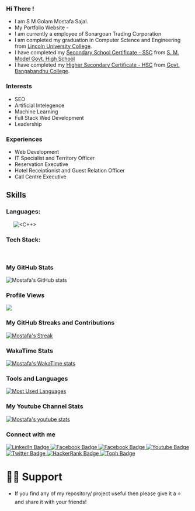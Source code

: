 ### Hi There !
* I am S M Golam Mostafa Sajal.
* My Portfolio Website -
* I am currently a employee of Sonargoan Trading Corporation
* I am completed my graduation in Computer Science and Engineering from [Lincoln University College](https://www.bracu.ac.bd/).
* I have completed my [Secondary School Certificate - SSC](https://en.wikipedia.org/wiki/Secondary_School_Certificate) from [S. M. Model Govt. High School
](https://sfxgsc.edu.bd/)
* I have completed my [Higher Secondary Certificate - HSC](https://en.wikipedia.org/wiki/Higher_Secondary_Certificate) from [Govt. Bangabandhu College](https://iscm.edu.bd/).

### Interests
* SEO
* Artificial Intelegence
* Machine Learning
* Full Stack Wed Development
* Leadership
  
### Experiences
* Web Development
* IT Specialist and Territory Officer
* Reservation Executive
* Hotel Receiptionist and Guest Relation Officer
* Call Centre Executive

## Skills
### Languages:
![<PYTHON>](https://img.shields.io/badge/Python-3776AB?style=for-the-badge&logo=python&logoColor=white)
![<HTML5>](https://img.shields.io/badge/HTML5-E34F26?style=for-the-badge&logo=html5&logoColor=white)
![<CSS3>](https://img.shields.io/badge/CSS3-1572B6?style=for-the-badge&logo=css3&logoColor=white)
![<JAVASCRIPT>](https://img.shields.io/badge/JavaScript-F7DF1E?style=for-the-badge&logo=javascript&logoColor=black)
![<C>](https://img.shields.io/badge/C%2B%2B-00599C?style=for-the-badge&logo=c%2B%2B&logoColor=white)
![<C++>](https://img.shields.io/badge/C-00599C?style=for-the-badge&logo=c&logoColor=white)
![<JAVA>](https://img.shields.io/badge/Java-ED8B00?style=for-the-badge&logo=java&logoColor=white)
![<PHP>](https://img.shields.io/badge/PHP-777BB4?style=for-the-badge&logo=php&logoColor=white)
### Tech Stack:
![<REACT>](https://img.shields.io/badge/React-black?style=for-the-badge&logo=react&logoColor=white)
![<GITHUB>](https://img.shields.io/badge/Github-black?style=for-the-badge&logo=github&logoColor=white)
![<DJANGO>](https://img.shields.io/badge/Django-black?style=for-the-badge&logo=django&logoColor=white)
![<EXPRESS>](https://img.shields.io/badge/Express-black?style=for-the-badge&logo=express&logoColor=white)
![<TailwindCSS>](https://img.shields.io/badge/TailwindCSS-blue?style=for-the-badge&logo=TailwindCSS&logoColor=white)
![<WORDPRESS>](https://img.shields.io/badge/WordPress-blue?style=for-the-badge&logo=WordPress&logoColor=white)

### My GitHub Stats
![Mostafa's GitHub stats](https://github-readme-stats.vercel.app/api?username=mostafasajal&show_icons=true&theme=chartreuse-dark)

### Profile Views
![](https://komarev.com/ghpvc/?username=mostafasajal&style=flat&label=Profile+Views&base=100)

### My GitHub Streaks and Contributions
[![Mostafa's Streak](http://github-readme-streak-stats.herokuapp.com?user=mostafasajal&theme=dark&background=000000)](https://git.io/streak-stats)

### WakaTime Stats
[![Mostafa's WakaTime stats](https://github-readme-stats.vercel.app/api/wakatime?username=)](https://github.com/anuraghazra/github-readme-stats)

### Tools and Languages 
[![Most Used Languages](https://github-readme-stats.vercel.app/api/top-langs/?username=mostafasajal&layout=compact&theme=vision-friendly-dark)](https://github.com/anuraghazra/github-readme-stats)      

### My Youtube Channel Stats
[![Mostafa's youtube stats](https://youtube-stats-card.vercel.app/api?channelid=UCe7UvXpfUbNrwRbH2JVp1Ng&layout=center&theme=higncontrast)](https://www.youtube.com/channel/UCe7UvXpfUbNrwRbH2JVp1Ng)

### Connect with me

<div id="badges">
  <a href="https://linkedin.com/in/">
    <img src="https://img.shields.io/badge/LinkedIn-blue?style=for-the-badge&logo=linkedin&logoColor=white" alt="LinkedIn Badge"/>
  </a>
  
  <a href="https://www.facebook.com/mostafa.sajal">
    <img src="https://img.shields.io/badge/Facebook-1877F2?style=for-the-badge&logo=facebook&logoColor=white" alt="Facebook Badge"/>
  </a>
  
  <a href="https://www.instagram.com/">
    <img src="https://img.shields.io/badge/Instagram-E4405F?style=for-the-badge&logo=instagram&logoColor=white" alt="Facebook Badge"/>
  </a>
  
  <a href="https://www.youtube.com/channel/">
    <img src="https://img.shields.io/badge/YouTube-red?style=for-the-badge&logo=youtube&logoColor=white" alt="Youtube Badge"/>
  </a>
  
  <a href="https://twitter.com/">
    <img src="https://img.shields.io/badge/Twitter-blue?style=for-the-badge&logo=twitter&logoColor=white" alt="Twitter Badge"/>
  </a>
  
  <a href="https://www.hackerrank.com/">
    <img src="https://img.shields.io/badge/HackerRank-black?style=for-the-badge&logo=hackerrank&logoColor=white" alt="HackerRank Badge"/>
  </a>

  <a href="https://toph.co/u/"/>
    <img src="https://img.shields.io/badge/Toph-white?style=for-the-badge&logo=toph&logoColor=black" alt="Toph Badge"/>
  </a>
  
</div>

# 🙋‍♂️ Support
* If you find any of my repository/ project useful then please give it a ⭐ and share it with your friends!

